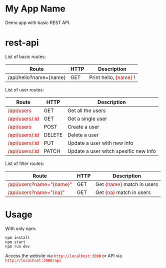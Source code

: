 # My App Name
Demo app with basic REST API.

# rest-api
List of basic routes:

| Route                  | HTTP | Description           |
|------------------------|------|-----------------------|
| /api/hello?name={name} | GET  | Print hello, <font color="red">{name}</font> ! |

List of user routes:

Route                                   | HTTP   | Description
----------------------------------------|--------|---------------------------------------
<font color="red">/api/users</font>     | GET    | Get all the users
<font color="red">/api/users/:id</font> | GET    | Get a single user
<font color="red">/api/users</font>     | POST   | Create a user
<font color="red">/api/users/:id</font> | DELETE | Delete a user
<font color="red">/api/users/:id</font> | PUT    | Update a user with new info
<font color="red">/api/users/:id</font> | PATCH  | Update a user witch spesific new info

List of filter routes:

Route                                             | HTTP | Description
--------------------------------------------------|------|----------------------------------------------------
<font color="red">/api/users?name="{name}"</font> | GET  | Get <font color="red">{name}</font> match in users
<font color="red">/api/users?name="{na}"</font>   | GET  | Get <font color="red">{na}</font> match in users

# Usage

With only npm:

```
npm install
npm start
npm run dev
```

Access the website via <font color="red">```http://localhost:3000```</font> or API via <font color="red">```http://localhost:3000/api```</font>